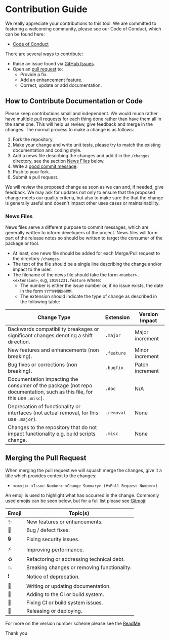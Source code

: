 <!--
Copyright (C) 2025 Arm Limited or its affiliates and Contributors. All rights reserved.
SPDX-License-Identifier: Apache-2.0
-->

# Contribution Guide

We really appreciate your contributions to this tool. We are committed to
fostering a welcoming community, please see our Code of Conduct, which can be found here:

- [Code of Conduct](./CODE_OF_CONDUCT.md)

There are several ways to contribute:

- Raise an issue found via [GitHub Issues](https://github.com/ArmDeveloperEcosystem/kubearchinspect/issues).
- Open an [pull request](https://github.com/ArmDeveloperEcosystem/kubearchinspect/pulls) to:
  - Provide a fix.
  - Add an enhancement feature.
  - Correct, update or add documentation.

## How to Contribute Documentation or Code

Please keep contributions small and independent. We would much rather have multiple pull requests for each thing done
rather than have them all in the same one. This will help us review, give feedback and merge in the changes. The
normal process to make a change is as follows:

1. Fork the repository.
2. Make your change and write unit tests, please try to match the existing documentation and coding style.
3. Add a news file describing the changes and add it in the `/changes` directory, see the section [News Files](#news-files) below.
4. Write a [good commit message](http://tbaggery.com/2008/04/19/a-note-about-git-commit-messages.html).
5. Push to your fork.
6. Submit a pull request.

We will review the proposed change as soon as we can and, if needed, give feedback. We may ask for updates not only to ensure that the proposed change meets our quality criteria, but also to make sure the that the
change is generally useful and doesn't impact other uses cases or maintainability.

### News Files

News files serve a different purpose to commit messages, which are generally written to inform developers of the
project. News files will form part of the release notes so should be written to target the consumer of the package or
tool.

- At least, one news file should be added for each Merge/Pull request to the directory `/changes`.
- The text of the file should be a single line describing the change and/or impact to the user.
- The filename of the news file should take the form `<number>.<extension>`, e.g, `20191231.feature` where:
  - The number is either the issue number or, if no issue exists, the date in the form `YYYYMMDDHHMM`.
  - The extension should indicate the type of change as described in the following table:

| Change Type                                                                                                            | Extension  | Version Impact  |
| ---------------------------------------------------------------------------------------------------------------------- | ---------- | --------------- |
| Backwards compatibility breakages or significant changes denoting a shift direction.                                   | `.major`   | Major increment |
| New features and enhancements (non breaking).                                                                          | `.feature` | Minor increment |
| Bug fixes or corrections (non breaking).                                                                               | `.bugfix`  | Patch increment |
| Documentation impacting the consumer of the package (not repo documentation, such as this file, for this use `.misc`). | `.doc`     | N/A             |
| Deprecation of functionality or interfaces (not actual removal, for this use `.major`).                                | `.removal` | None            |
| Changes to the repository that do not impact functionality e.g. build scripts change.                                  | `.misc`    | None            |

## Merging the Pull Request

When merging the pull request we will squash merge the changes, give it a title which provides context to
the changes:

- `<emoji> <Issue-Number> <Change Summary> (#<Pull Request Number>)`

An emoji is used to highlight what has occurred in the change. Commonly used emojis can be seen below, but for a full
list please see [Gitmoji](https://gitmoji.carloscuesta.me/):

| Emoji | Topic(s)                                    |
| ----- | ------------------------------------------- |
| ✨    | New features or enhancements.               |
| 🐛    | Bug / defect fixes.                         |
| 🔒    | Fixing security issues.                     |
| ⚡️   | Improving performance.                      |
| ♻️    | Refactoring or addressing technical debt.   |
| 💥    | Breaking changes or removing functionality. |
| ❗️    | Notice of deprecation.                      |
| 📝    | Writing or updating documentation.          |
| 👷    | Adding to the CI or build system.           |
| 💚️   | Fixing CI or build system issues.           |
| 🚀    | Releasing or deploying.                     |

For more on the version number scheme please see the [ReadMe](./README.md).

Thank you
